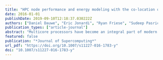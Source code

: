 ```yaml
---
title: "HPC node performance and energy modeling with the co-location of applications"
date: 2016-01-01
publishDate: 2019-09-10T12:18:37.030222Z
authors: ["Daniel Dauwe", "Eric Jonardi", "Ryan Friese", "Sudeep Pasricha", "Anthony A. Maciejewski", "David A. Bader", "Howard Jay Siegel"]
publication_types: ["article-journal"]
abstract: "Multicore processors have become an integral part of modern large-scale and high-performance parallel and distributed computing systems. Unfortunately, applications co-located on multicore processors can suffer from decreased performance and increased dynamic energy use as a result of interference in shared resources, such as memory. As this interference is difficult to characterize, assumptions about application execution time and energy usage can be misleading in the presence of co-location. Consequently, it is important to accurately characterize the performance and energy usage of applications that execute in a co-located manner on these architectures. This work investigates some of the disadvantages of co-location, and presents a methodology for building models capable of utilizing varying amounts of information about a target application and its co-located applications to make predictions about the target application’s execution time and the system’s energy use under arbitrary co-locations of a wide range of application types. The proposed methodology is validated on three different server class Intel Xeon multicore processors using eleven applications from two scientific benchmark suites. The model’s utility for scheduling is also demonstrated in a simulated large-scale high-performance computing environment through the creation of a co-location aware scheduling heuristic. This heuristic demonstrates that scheduling using information generated with the proposed modeling methodology is capable of making significant improvements over a scheduling heuristic that is oblivious to co-location interference."
featured: false
publication: "*Journal of Supercomputing*"
url_pdf: "https://doi.org/10.1007/s11227-016-1783-y"
doi: "10.1007/s11227-016-1783-y"
---
```


